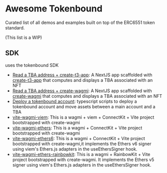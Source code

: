 # Awesome Tokenbound
Curated list of all demos and examples built on top of the ERC6551 token standard.

(This list is a WIP)

## SDK
uses the tokenbound SDK
- [Read a TBA address + create-t3-app](https://github.com/anggxyz/tb-sdk-demo): A NextJS app scaffolded with [create-t3-app](https://create.t3.gg/) that computes and displays a TBA associated with an NFT
- [Read a TBA address + create-wagmi](https://github.com/anggxyz/tb-sdk-demo-create-wagmi): A NextJS app scaffolded with [create-wagmi](https://wagmi.sh/cli/create-wagmi) that computes and displays a TBA associated with an NFT
- [Deploy a tokenbound account](https://github.com/anggxyz/tb-deploy-demo): typescript scripts to deploy a tokenbound account and move assets between a main account and a TBA
- [vite-wagmi-viem](https://github.com/tokenbound/sdk/tree/main/examples/vite-wagmi-viem): This is a wagmi + viem + ConnectKit + Vite project bootstrapped with create-wagmi
- [vite-wagmi-ethers](https://github.com/tokenbound/sdk/tree/main/examples/vite-wagmi-ethers): This is a wagmi + ConnectKit + Vite project bootstrapped with create-wagmi
- [vite-wagmi-ethers6](https://github.com/tokenbound/sdk/tree/main/examples/vite-wagmi-ethers6): This is a wagmi + ConnectKit + Vite project bootstrapped with create-wagmi,it implements the Ethers v6 signer using viem's Ethers.js adapters in the useEthersSigner hook.
- [vite-wagmi-ethers-rainbowkit](https://github.com/tokenbound/sdk/tree/main/examples/vite-wagmi-ethers-rainbowkit): This is a wagmi + RainbowKit + Vite project bootstrapped with create-wagmi. It implements the Ethers v5 signer using viem's Ethers.js adapters in the useEthersSigner hook.
